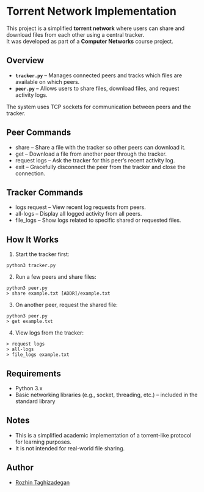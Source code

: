 # Torrent Network Implementation

This project is a simplified **torrent network** where users can share and download files from each other using a central tracker.  
It was developed as part of a **Computer Networks** course project.

## Overview

- **`tracker.py`** – Manages connected peers and tracks which files are available on which peers.  
- **`peer.py`** – Allows users to share files, download files, and request activity logs.

The system uses TCP sockets for communication between peers and the tracker.

## Peer Commands
- share – Share a file with the tracker so other peers can download it.
- get – Download a file from another peer through the tracker.
- request logs – Ask the tracker for this peer’s recent activity log.
- exit – Gracefully disconnect the peer from the tracker and close the connection.

## Tracker Commands
- logs request – View recent log requests from peers.
- all-logs – Display all logged activity from all peers.
- file_logs – Show logs related to specific shared or requested files.

## How It Works

1. Start the tracker first:
```
python3 tracker.py
```

2. Run a few peers and share files:
```
python3 peer.py
> share example.txt [ADDR]/example.txt
```

3. On another peer, request the shared file:
```
python3 peer.py
> get example.txt
```

4. View logs from the tracker:
```
> request logs
> all-logs
> file_logs example.txt
```


## Requirements
- Python 3.x
- Basic networking libraries (e.g., socket, threading, etc.) – included in the standard library

## Notes
- This is a simplified academic implementation of a torrent-like protocol for learning purposes.
- It is not intended for real-world file sharing.

## Author
- [Rozhin Taghizadegan](https://github.com/RozhTagh)
